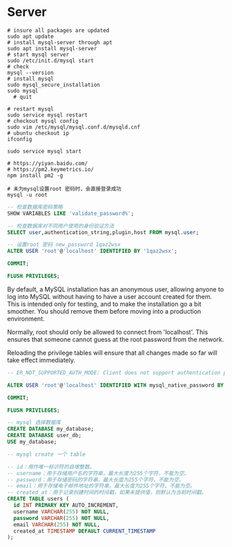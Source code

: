 # Server

```shell
# insure all packages are updated
sudo apt update
# install mysql-server through apt
sudo apt install mysql-server
# start mysql server
sudo /etc/init.d/mysql start
# check
mysql --version
# install mysql
sudo mysql_secure_installation
sudo mysql
  # quit

# restart mysql
sudo service mysql restart
# checkout mysql config
sudo vim /etc/mysql/mysql.conf.d/mysqld.cnf
# ubuntu checkout ip
ifconfig

sudo service mysql start

# https://yiyan.baidu.com/
# https://pm2.keymetrics.io/
npm install pm2 -g

# 未为mysql设置root 密码时，会直接登录成功
mysql -u root
```

```sql
-- 检查数据库密码策略
SHOW VARIABLES LIKE 'validate_password%';

-- 检查数据库对不同用户使用的身份验证方法
SELECT user,authentication_string,plugin,host FROM mysql.user;

-- 设置root 密码 new_password 1qaz2wsx
ALTER USER 'root'@'localhost' IDENTIFIED BY '1qaz2wsx';

COMMIT;

FLUSH PRIVILEGES;
```

By default, a MySQL installation has an anonymous user,
allowing anyone to log into MySQL without having to have
a user account created for them. This is intended only for
testing, and to make the installation go a bit smoother.
You should remove them before moving into a production
environment.

Normally, root should only be allowed to connect from
'localhost'. This ensures that someone cannot guess at
the root password from the network.

Reloading the privilege tables will ensure that all changes
made so far will take effect immediately.


```sql
-- ER_NOT_SUPPORTED_AUTH_MODE: Client does not support authentication protocol requested by server; consider upgrading MySQL client

ALTER USER 'root'@'localhost' IDENTIFIED WITH mysql_native_password BY '1qaz2wsx';  

COMMIT;

FLUSH PRIVILEGES;

-- mysql 选择数据库
CREATE DATABASE my_database;
CREATE DATABASE user_db;
USE my_database;

-- mysql create 一个 table

-- id：用作唯一标识符的自增整数。
-- username：用于存储用户名的字符串，最大长度为255个字符，不能为空。
-- password：用于存储密码的字符串，最大长度为255个字符，不能为空。
-- email：用于存储电子邮件地址的字符串，最大长度为255个字符，不能为空。
-- created_at：用于记录创建时间的时间戳，如果未提供值，则默认为当前时间戳。
CREATE TABLE users (  
  id INT PRIMARY KEY AUTO_INCREMENT,  
  username VARCHAR(255) NOT NULL,  
  password VARCHAR(255) NOT NULL,  
  email VARCHAR(255) NOT NULL,  
  created_at TIMESTAMP DEFAULT CURRENT_TIMESTAMP  
);
```
